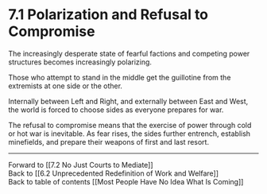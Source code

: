 # 7.1 Polarization and Refusal to Compromise

The increasingly desperate state of fearful factions and competing power structures becomes increasingly polarizing. 

Those who attempt to stand in the middle get the guillotine from the extremists at one side or the other. 

Internally between Left and Right, and externally between East and West, the world is forced to choose sides as everyone prepares for war. 

The refusal to compromise means that the exercise of power through cold or hot war is inevitable. As fear rises, the sides further entrench, establish minefields, and prepare their weapons of first and last resort. 

___

Forward to [[7.2 No Just Courts to Mediate]]  
Back to [[6.2 Unprecedented Redefinition of Work and Welfare]]   
Back to table of contents [[Most People Have No Idea What Is Coming]]   





